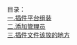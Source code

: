 目录：  
[一.插件平台组装](https://github.com/apples1949/L4D2PluginsEducation/blob/main/1.md)  
[二.添加管理员](https://github.com/apples1949/L4D2PluginsEducation/blob/main/2.md)  
[三.插件文件该放的地方](https://github.com/apples1949/L4D2PluginsEducation/blob/main/3.md)